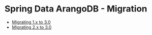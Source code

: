<!-- don't edit here, its from https://@github.com/arangodb/spring-data.git / docs/Drivers/ -->
# Spring Data ArangoDB - Migration

- [Migrating 1.x to 3.0](Migrating-1.x-3.0.md)
- [Migrating 2.x to 3.0](Migrating-2.x-3.0.md)
